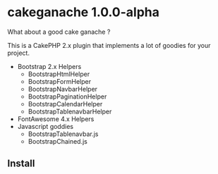# cakeganache 1.0.0-alpha

What about a good cake ganache ?

This is a CakePHP 2.x plugin that implements a lot of goodies for your project.

* Bootstrap 2.x Helpers
  * BootstrapHtmlHelper
  * BootstrapFormHelper
  * BootstrapNavbarHelper
  * BootstrapPaginationHelper
  * BootstrapCalendarHelper
  * BootstrapTablenavbarHelper
* FontAwesome 4.x Helpers
* Javascript goddies
  * BootstrapTablenavbar.js
  * BootstrapChained.js

## Install
